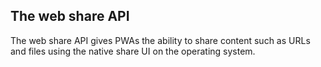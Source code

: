 ## The web share API

The web share API gives PWAs the ability to share content such as URLs and files using the native share UI on the operating system.